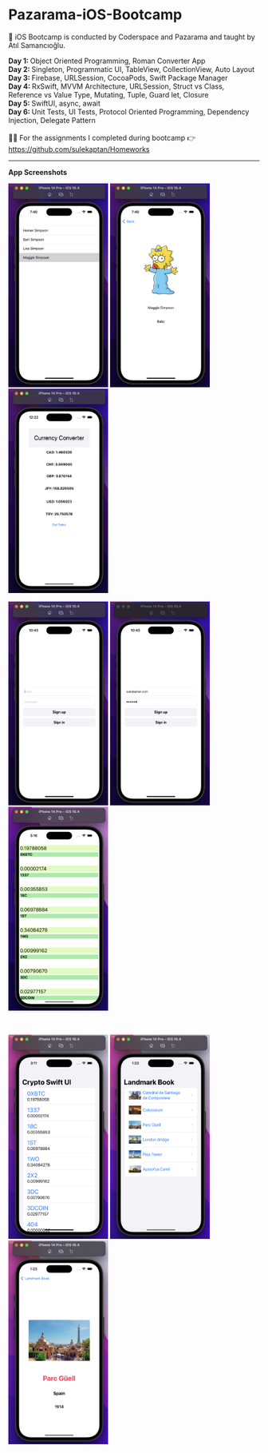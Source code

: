 # Pazarama-iOS-Bootcamp
<p> 🚀 iOS Bootcamp is conducted by Coderspace and Pazarama and taught by Atıl Samancıoğlu. </p>

<b> Day 1: </b> Object Oriented Programming, Roman Converter App <br/>
<b> Day 2: </b> Singleton, Programmatic UI, TableView, CollectionView, Auto Layout  <br/>
<b> Day 3: </b> Firebase, URLSession, CocoaPods, Swift Package Manager <br/>
<b> Day 4: </b> RxSwift, MVVM Architecture, URLSession, Struct vs Class, Reference vs Value Type, Mutating, Tuple, Guard let, Closure <br/>
<b> Day 5: </b> SwiftUI, async, await <br/>
<b> Day 6: </b> Unit Tests, UI Tests, Protocol Oriented Programming, Dependency Injection, Delegate Pattern <br/> <br/>
👩‍💻 For the assignments I completed during bootcamp 👉 https://github.com/sulekaptan/Homeworks
<hr/>
<b>App Screenshots</b> 
<p>
  <img src="/assets/layout-1.png" width="200" />
  <img src="/assets/layout-2.png" width="200" />
  <img src="/assets/currency.png" width="200" />
</p>
<p>
  <img src="/assets/firebase-1.png" width="200" />
  <img src="/assets/firebase-2.png" width="200" />
  <img src="/assets/crypto-uikit.png" width="200" />
</p><br/>
<p> 
  <img src="/assets/crypto-swiftui.png" width="200" />
  <img src="/assets/landmark-1.png" width="200" />
  <img src="/assets/landmark-2.png" width="200" />
</p><br/>

